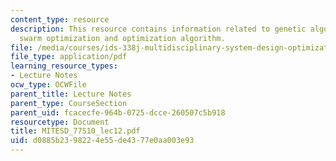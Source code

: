```yaml
---
content_type: resource
description: This resource contains information related to genetic algorithm, particle
  swarm optimization and optimization algorithm.
file: /media/courses/ids-338j-multidisciplinary-system-design-optimization-spring-2010/d0885b2398224e55de4377e0aa003e93_MITESD_77S10_lec12.pdf
file_type: application/pdf
learning_resource_types:
- Lecture Notes
ocw_type: OCWFile
parent_title: Lecture Notes
parent_type: CourseSection
parent_uid: fcacecfe-964b-0725-dcce-260507c5b918
resourcetype: Document
title: MITESD_77S10_lec12.pdf
uid: d0885b23-9822-4e55-de43-77e0aa003e93
---
```


